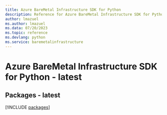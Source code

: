 ```yaml
---
title: Azure BareMetal Infrastructure SDK for Python
description: Reference for Azure BareMetal Infrastructure SDK for Python
author: lmazuel
ms.author: lmazuel
ms.data: 07/20/2023
ms.topic: reference
ms.devlang: python
ms.service: baremetalinfrastructure
---
```

# Azure BareMetal Infrastructure SDK for Python - latest
## Packages - latest
[!INCLUDE [packages](baremetal-infrastructure-index.md)]